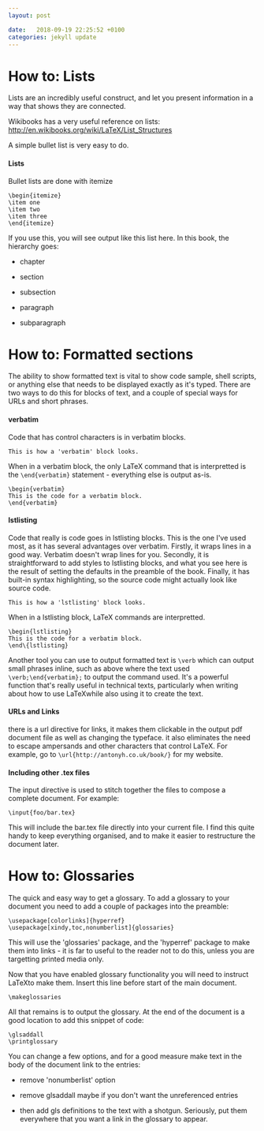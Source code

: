 ```yaml
---
layout: post

date:   2018-09-19 22:25:52 +0100
categories: jekyll update
---
```

How to: Lists
=============

Lists are an incredibly useful construct, and let you present
information in a way that shows they are connected.

Wikibooks has a very useful reference on lists:
<http://en.wikibooks.org/wiki/LaTeX/List_Structures>

A simple bullet list is very easy to do.

#### Lists

Bullet lists are done with itemize

    \begin{itemize}
    \item one
    \item two
    \item three
    \end{itemize}

If you use this, you will see output like this list here. In this book,
the hierarchy goes:

-   chapter

-   section

-   subsection

-   paragraph

-   subparagraph

How to: Formatted sections
==========================

The ability to show formatted text is vital to show code sample, shell
scripts, or anything else that needs to be displayed exactly as it's
typed. There are two ways to do this for blocks of text, and a couple of
special ways for URLs and short phrases.

#### verbatim

Code that has control characters is in verbatim blocks.

    This is how a 'verbatim' block looks.

When in a verbatim block, the only LaTeX command that is interpretted is
the `\end{verbatim}` statement - everything else is output as-is.

``` {.latex language="TeX"}
\begin{verbatim}
This is the code for a verbatim block.
\end{verbatim}
```

#### lstlisting

Code that really is code goes in lstlisting blocks. This is the one I've
used most, as it has several advantages over verbatim. Firstly, it wraps
lines in a good way. Verbatim doesn't wrap lines for you. Secondly, it
is straightforward to add styles to lstlisting blocks, and what you see
here is the result of setting the defaults in the preamble of the book.
Finally, it has built-in syntax highlighting, so the source code might
actually look like source code.

    This is how a 'lstlisting' block looks.

When in a lstlisting block, LaTeX commands are interpretted.

    \begin{lstlisting}
    This is the code for a verbatim block.
    \end\{lstlisting}

Another tool you can use to output formatted text is `\verb` which can
output small phrases inline, such as above where the text used
`\verb;\end{verbatim};` to output the command used. It's a powerful
function that's really useful in technical texts, particularly when
writing about how to use LaTeXwhile also using it to create the text.

#### URLs and Links

there is a url directive for links, it makes them clickable in the
output pdf document file as well as changing the typeface. it also
eliminates the need to escape ampersands and other characters that
control LaTeX. For example, go to `\url{http://antonyh.co.uk/book/}` for
my website.

#### Including other .tex files

The input directive is used to stitch together the files to compose a
complete document. For example:

    \input{foo/bar.tex}

This will include the bar.tex file directly into your current file. I
find this quite handy to keep everything organised, and to make it
easier to restructure the document later.

How to: Glossaries
==================

The quick and easy way to get a glossary. To add a glossary to your
document you need to add a couple of packages into the preamble:

    \usepackage[colorlinks]{hyperref}
    \usepackage[xindy,toc,nonumberlist]{glossaries}

This will use the 'glossaries' package, and the 'hyperref' package to
make them into links - it is far to useful to the reader not to do this,
unless you are targetting printed media only.

Now that you have enabled glossary functionality you will need to
instruct LaTeXto make them. Insert this line before start of the main
document.

    \makeglossaries

All that remains is to output the glossary. At the end of the document
is a good location to add this snippet of code:

    \glsaddall
    \printglossary

You can change a few options, and for a good measure make text in the
body of the document link to the entries:

-   remove 'nonumberlist' option

-   remove glsaddall maybe if you don't want the unreferenced entries

-   then add gls definitions to the text with a shotgun. Seriously, put
    them everywhere that you want a link in the glossary to appear.
